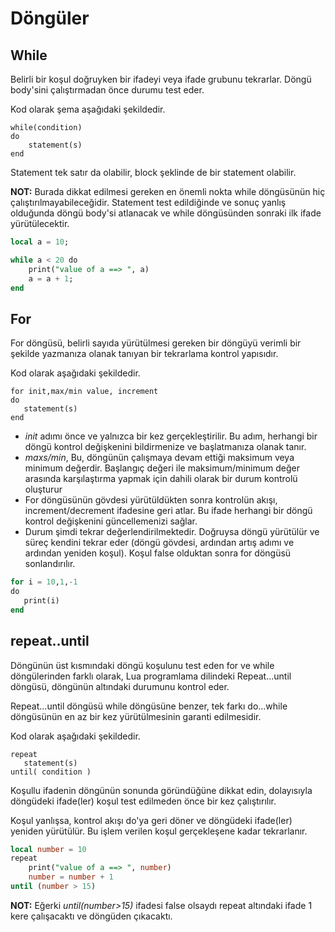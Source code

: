 # Döngüler

## While
Belirli bir koşul doğruyken bir ifadeyi veya ifade grubunu tekrarlar. Döngü body'sini çalıştırmadan önce durumu test eder.

Kod olarak şema aşağıdaki şekildedir.

```
while(condition)
do
    statement(s)
end
```

Statement tek satır da olabilir, block şeklinde de bir statement olabilir.


**NOT:** Burada dikkat edilmesi gereken en önemli nokta while döngüsünün hiç çalıştırılmayabileceğidir.
Statement test edildiğinde ve sonuç yanlış olduğunda döngü body'si atlanacak ve while döngüsünden sonraki ilk ifade
yürütülecektir.

```SQL
local a = 10;

while a < 20 do
    print("value of a ==> ", a)
    a = a + 1;
end
```

## For
For döngüsü, belirli sayıda yürütülmesi gereken bir döngüyü verimli bir şekilde yazmanıza olanak tanıyan bir tekrarlama
kontrol yapısıdır.

Kod olarak aşağıdaki şekildedir.

```
for init,max/min value, increment
do
   statement(s)
end
```

* <i>init</i> adımı önce ve yalnızca bir kez gerçekleştirilir. Bu adım, herhangi bir döngü kontrol değişkenini bildirmenize 
ve başlatmanıza olanak tanır.
* <i>maxs/min</i>, Bu, döngünün çalışmaya devam ettiği maksimum veya minimum değerdir. Başlangıç değeri ile 
maksimum/minimum değer arasında karşılaştırma yapmak için dahili olarak bir durum kontrolü oluşturur
* For döngüsünün gövdesi yürütüldükten sonra kontrolün akışı, increment/decrement ifadesine geri atlar.
  Bu ifade herhangi bir döngü kontrol değişkenini güncellemenizi sağlar.
* Durum şimdi tekrar değerlendirilmektedir. Doğruysa döngü yürütülür ve süreç kendini tekrar eder (döngü gövdesi,
  ardından artış adımı ve ardından yeniden koşul). Koşul false olduktan sonra for döngüsü sonlandırılır.

```SQL
for i = 10,1,-1
do
   print(i)
end
```

## repeat..until
Döngünün üst kısmındaki döngü koşulunu test eden for ve while döngülerinden farklı olarak, Lua programlama dilindeki
Repeat...until döngüsü, döngünün altındaki durumunu kontrol eder.

Repeat...until döngüsü while döngüsüne benzer, tek farkı do...while döngüsünün en az bir kez yürütülmesinin garanti
edilmesidir.


Kod olarak aşağıdaki şekildedir.

```
repeat
   statement(s)
until( condition )
```

Koşullu ifadenin döngünün sonunda göründüğüne dikkat edin, dolayısıyla döngüdeki ifade(ler) koşul test edilmeden önce
bir kez çalıştırılır.

Koşul yanlışsa, kontrol akışı do'ya geri döner ve döngüdeki ifade(ler) yeniden yürütülür.
Bu işlem verilen koşul gerçekleşene kadar tekrarlanır.

```SQL
local number = 10
repeat
    print("value of a ==> ", number)
    number = number + 1
until (number > 15)
```

**NOT:** Eğerki <i>until(number>15)</i> ifadesi false olsaydı repeat altındaki ifade 1 kere çalışacaktı ve döngüden
çıkacaktı.

